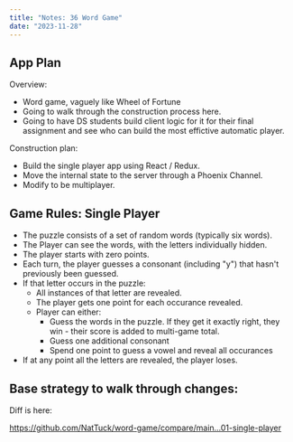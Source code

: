 ```yaml
---
title: "Notes: 36 Word Game"
date: "2023-11-28"
---
```


## App Plan

Overview:

 - Word game, vaguely like Wheel of Fortune
 - Going to walk through the construction process here.
 - Going to have DS students build client logic for it
   for their final assignment and see who can build the
   most effictive automatic player.

Construction plan:

 - Build the single player app using React / Redux.
 - Move the internal state to the server through a Phoenix Channel.
 - Modify to be multiplayer.


## Game Rules: Single Player

 - The puzzle consists of a set of random words (typically six words).
 - The Player can see the words, with the letters individually hidden.
 - The player starts with zero points.
 - Each turn, the player guesses a consonant (including "y") that hasn't
   previously been guessed.
 - If that letter occurs in the puzzle:
   - All instances of that letter are revealed.
   - The player gets one point for each occurance revealed.
   - Player can either:
     - Guess the words in the puzzle. If they get it exactly right,
       they win - their score is added to multi-game total.
     - Guess one additional consonant
     - Spend one point to guess a vowel and reveal all occurances
 - If at any point all the letters are revealed, the player loses.

## Base strategy to walk through changes:

Diff is here:

https://github.com/NatTuck/word-game/compare/main...01-single-player

